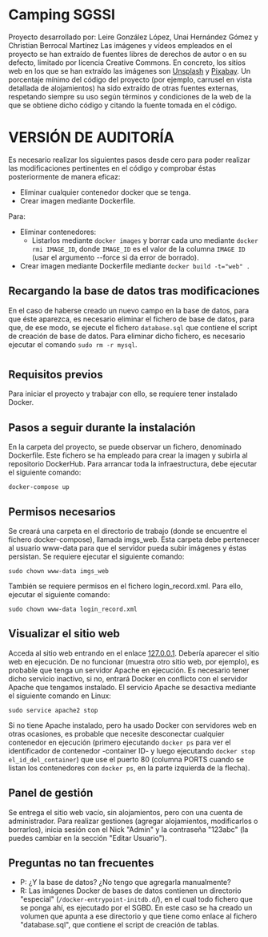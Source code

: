 # Camping SGSSI
Proyecto desarrollado por: Leire González López, Unai Hernández Gómez y Christian Berrocal Martínez
Las imágenes y vídeos empleados en el proyecto se han extraído de fuentes libres de derechos de autor o en su defecto, limitado por licencia Creative Commons. En concreto, los sitios web en los que se han extraído las imágenes son [Unsplash](https://unsplash.com/) y [Pixabay](https://pixabay.com/es/).
Un porcentaje mínimo del código del proyecto (por ejemplo, carrusel en vista detallada de alojamientos) ha sido extraído de otras fuentes externas, respetando siempre su uso según términos y condiciones de la web de la que se obtiene dicho código y citando la fuente tomada en el código.

# VERSIÓN DE AUDITORÍA
Es necesario realizar los siguientes pasos desde cero para poder realizar las modificaciones pertinentes en el código y comprobar éstas posteriormente de manera eficaz:
 - Eliminar cualquier contenedor docker que se tenga.
 - Crear imagen mediante Dockerfile.
 
 Para:
  - Eliminar contenedores:
    - Listarlos mediante ``` docker images ``` y borrar cada uno mediante ```docker rmi IMAGE_ID```, donde ```IMAGE_ID``` es el valor de la columna ```IMAGE ID``` (usar el argumento --force si da error de borrado).
  - Crear imagen mediante Dockerfile mediante ```docker build -t="web" .```
## Recargando la base de datos tras modificaciones
En el caso de haberse creado un nuevo campo en la base de datos, para que éste aparezca, es necesario eliminar el fichero de base de datos, para que, de ese modo, se ejecute el fichero ```database.sql``` que contiene el script de creación de base de datos.
Para eliminar dicho fichero, es necesario ejecutar el comando ```sudo rm -r mysql```.

#

## Requisitos previos
Para iniciar el proyecto y trabajar con ello, se requiere tener instalado Docker.
## Pasos a seguir durante la instalación
En la carpeta del proyecto, se puede observar un fichero, denominado Dockerfile. Este fichero se ha empleado para crear la imagen y subirla al repositorio DockerHub.
Para arrancar toda la infraestructura, debe ejecutar el siguiente comando:
```console
docker-compose up
```

## Permisos necesarios
Se creará una carpeta en el directorio de trabajo (donde se encuentre el fichero docker-compose), llamada imgs_web. Esta carpeta debe pertenecer al usuario www-data para que el servidor pueda subir imágenes y éstas persistan. Se requiere ejecutar el siguiente comando:
```console
sudo chown www-data imgs_web
```
También se requiere permisos en el fichero login_record.xml. Para ello, ejecutar el siguiente comando:
```console
sudo chown www-data login_record.xml
```

## Visualizar el sitio web
Acceda al sitio web entrando en el enlace [127.0.0.1](http://127.0.0.1). Debería aparecer el sitio web en ejecución. De no funcionar (muestra otro sitio web, por ejemplo), es probable que tenga un servidor Apache en ejecución. Es necesario tener dicho servicio inactivo, si no, entrará Docker en conflicto con el servidor Apache que tengamos instalado. El servicio Apache se desactiva mediante el siguiente comando en Linux:
```console
sudo service apache2 stop
```
Si no tiene Apache instalado, pero ha usado Docker con servidores web en otras ocasiones, es probable que necesite desconectar cualquier contenedor en ejecución (primero ejecutando ```docker ps``` para ver el identificador de contenedor -container ID- y luego ejecutando ```docker stop el_id_del_container```) que use el puerto 80 (columna PORTS cuando se listan los contenedores con ```docker ps```, en la parte izquierda de la flecha).

## Panel de gestión
Se entrega el sitio web vacío, sin alojamientos, pero con una cuenta de administrador. Para realizar gestiones (agregar alojamientos, modificarlos o borrarlos), inicia sesión con el Nick "Admin" y la contraseña "123abc" (la puedes cambiar en la sección "Editar Usuario").

## Preguntas no tan frecuentes
- P: ¿Y la base de datos? ¿No tengo que agregarla manualmente?
- R: Las imágenes Docker de bases de datos contienen un directorio "especial" (```/docker-entrypoint-initdb.d```/), en el cual todo fichero que se ponga ahí, es ejecutado por el SGBD. En este caso se ha creado un volumen que apunta a ese directorio y que tiene como enlace al fichero "database.sql", que contiene el script de creación de tablas.